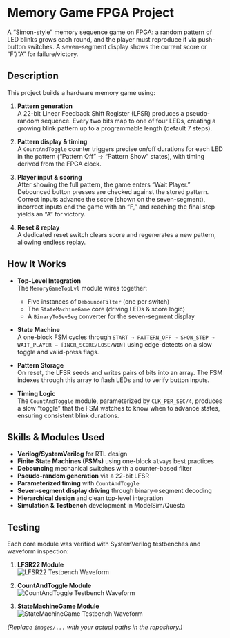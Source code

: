 # Memory Game FPGA Project

A “Simon-style” memory sequence game on FPGA: a random pattern of LED blinks grows each round, and the player must reproduce it via push-button switches. A seven-segment display shows the current score or “F”/“A” for failure/victory.

## Description

This project builds a hardware memory game using:

1. **Pattern generation**  
   A 22-bit Linear Feedback Shift Register (LFSR) produces a pseudo-random sequence. Every two bits map to one of four LEDs, creating a growing blink pattern up to a programmable length (default 7 steps).

2. **Pattern display & timing**  
   A `CountAndToggle` counter triggers precise on/off durations for each LED in the pattern (“Pattern Off” → “Pattern Show” states), with timing derived from the FPGA clock.

3. **Player input & scoring**  
   After showing the full pattern, the game enters “Wait Player.” Debounced button presses are checked against the stored pattern. Correct inputs advance the score (shown on the seven-segment), incorrect inputs end the game with an “F,” and reaching the final step yields an “A” for victory.

4. **Reset & replay**  
   A dedicated reset switch clears score and regenerates a new pattern, allowing endless replay.

## How It Works

- **Top-Level Integration**  
  The `MemoryGameTopLvl` module wires together:
  - Five instances of `DebounceFilter` (one per switch)  
  - The `StateMachineGame` core (driving LEDs & score logic)  
  - A `BinaryToSevSeg` converter for the seven-segment display  

- **State Machine**  
  A one-block FSM cycles through `START → PATTERN_OFF → SHOW_STEP → WAIT_PLAYER → [INCR_SCORE/LOSE/WIN]` using edge-detects on a slow toggle and valid-press flags.

- **Pattern Storage**  
  On reset, the LFSR seeds and writes pairs of bits into an array. The FSM indexes through this array to flash LEDs and to verify button inputs.

- **Timing Logic**  
  The `CountAndToggle` module, parameterized by `CLK_PER_SEC/4`, produces a slow “toggle” that the FSM watches to know when to advance states, ensuring consistent blink durations.

## Skills & Modules Used

- **Verilog/SystemVerilog** for RTL design  
- **Finite State Machines (FSMs)** using one-block `always` best practices  
- **Debouncing** mechanical switches with a counter-based filter  
- **Pseudo-random generation** via a 22-bit LFSR  
- **Parameterized timing** with `CountAndToggle`  
- **Seven-segment display driving** through binary→segment decoding  
- **Hierarchical design** and clean top-level integration  
- **Simulation & Testbench** development in ModelSim/Questa  

## Testing

Each core module was verified with SystemVerilog testbenches and waveform inspection:

1. **LFSR22 Module**  
   ![LFSR22 Testbench Waveform](images/lfsr_waveform.png)

2. **CountAndToggle Module**  
   ![CountAndToggle Testbench Waveform](images/count_and_toggle_waveform.png)

3. **StateMachineGame Module**  
   ![StateMachineGame Testbench Waveform](images/statemachinegame_waveform.png)

*(Replace `images/...` with your actual paths in the repository.)*  
